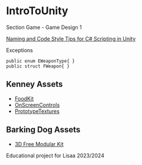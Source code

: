 # IntroToUnity

Section Game - Game Design 1

[Naming and Code Style Tips for C# Scripting in Unity](https://unity.com/how-to/naming-and-code-style-tips-c-scripting-unity)

Exceptions
```
public enum EWeaponType{ }
public struct FWeapon{ }
```

## Kenney Assets
- [FoodKit](https://kenney.nl/assets/food-kit)
- [OnScreenControls](https://kenney.nl/assets/onscreen-controls)
- [PrototypeTextures](https://kenney.nl/assets/prototype-textures)

## Barking Dog Assets
- [3D Free Modular Kit](https://assetstore.unity.com/packages/3d/environments/3d-free-modular-kit-85732)

Educational project for Lisaa 2023/2024
